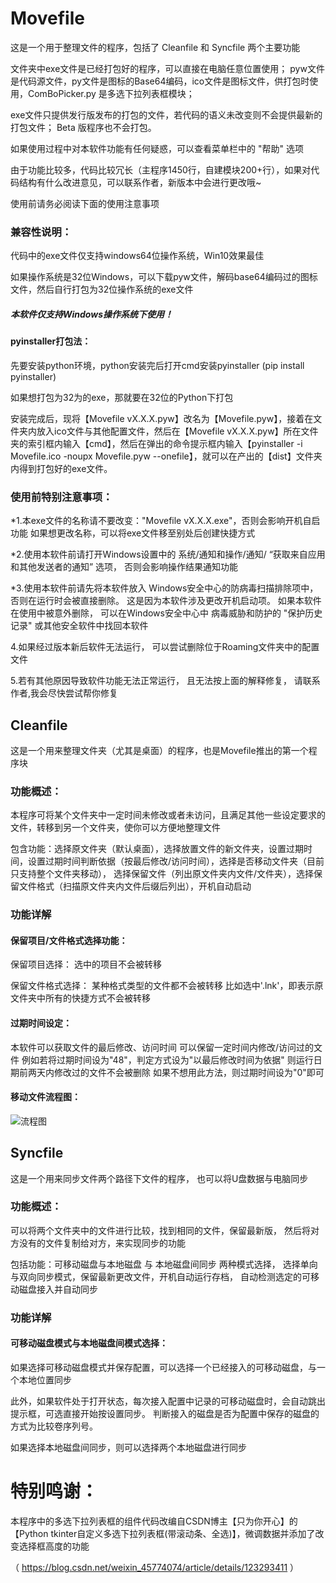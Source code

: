 # Movefile
这是一个用于整理文件的程序，包括了 Cleanfile 和 Syncfile 两个主要功能

文件夹中exe文件是已经打包好的程序，可以直接在电脑任意位置使用；
pyw文件是代码源文件，py文件是图标的Base64编码，ico文件是图标文件，供打包时使用，ComBoPicker.py 是多选下拉列表框模块；

exe文件只提供发行版发布的打包的文件，若代码的语义未改变则不会提供最新的打包文件；
Beta 版程序也不会打包。

如果使用过程中对本软件功能有任何疑惑，可以查看菜单栏中的 "帮助" 选项

由于功能比较多，代码比较冗长（主程序1450行，自建模块200+行），如果对代码结构有什么改进意见，可以联系作者，新版本中会进行更改哦~

使用前请务必阅读下面的使用注意事项

### 兼容性说明：
代码中的exe文件仅支持windows64位操作系统，Win10效果最佳

如果操作系统是32位Windows，可以下载pyw文件，解码base64编码过的图标文件，然后自行打包为32位操作系统的exe文件

##### 本软件仅支持Windows操作系统下使用！

#### pyinstaller打包法：

先要安装python环境，python安装完后打开cmd安装pyinstaller (pip install pyinstaller)

如果想打包为32为的exe，那就要在32位的Python下打包

安装完成后，现将【Movefile vX.X.X.pyw】改名为【Movefile.pyw】，接着在文件夹内放入ico文件与其他配置文件，然后在【Movefile vX.X.X.pyw】所在文件夹的索引框内输入【cmd】，然后在弹出的命令提示框内输入【pyinstaller -i Movefile.ico -noupx Movefile.pyw --onefile】，就可以在产出的【dist】文件夹内得到打包好的exe文件。

### 使用前特别注意事项：
*1.本exe文件的名称请不要改变："Movefile vX.X.X.exe"，否则会影响开机自启功能
  如果想更改名称，可以将exe文件移至别处后创建快捷方式

*2.使用本软件前请打开Windows设置中的
  系统/通知和操作/通知/
  “获取来自应用和其他发送者的通知” 选项，
  否则会影响操作结果通知功能
  
*3.使用本软件前请先将本软件放入
  Windows安全中心的防病毒扫描排除项中，
  否则在运行时会被直接删除。
  这是因为本软件涉及更改开机启动项。
  如果本软件在使用中被意外删除，
  可以在Windows安全中心中
  病毒威胁和防护的 "保护历史记录"
  或其他安全软件中找回本软件
  
4.如果经过版本新后软件无法运行，
  可以尝试删除位于Roaming文件夹中的配置文件
  
5.若有其他原因导致软件功能无法正常运行，
  且无法按上面的解释修复，
  请联系作者,我会尽快尝试帮你修复

## Cleanfile
这是一个用来整理文件夹（尤其是桌面）的程序，也是Movefile推出的第一个程序块

### 功能概述：
本程序可将某个文件夹中一定时间未修改或者未访问，且满足其他一些设定要求的文件，转移到另一个文件夹，使你可以方便地整理文件

包含功能：选择原文件夹（默认桌面），选择放置文件的新文件夹，设置过期时间，设置过期时间判断依据（按最后修改/访问时间），选择是否移动文件夹（目前只支持整个文件夹移动），
选择保留文件（列出原文件夹内文件/文件夹），选择保留文件格式（扫描原文件夹内文件后缀后列出），开机自动启动

### 功能详解

#### 保留项目/文件格式选择功能：
保留项目选择：
选中的项目不会被转移

保留文件格式选择：
某种格式类型的文件都不会被转移
比如选中'.lnk'，即表示原文件夹中所有的快捷方式不会被转移

#### 过期时间设定：
本软件可以获取文件的最后修改、访问时间
可以保留一定时间内修改/访问过的文件
例如若将过期时间设为"48"，判定方式设为"以最后修改时间为依据"
则运行日期前两天内修改过的文件不会被删除
如果不想用此方法，则过期时间设为"0"即可

#### 移动文件流程图：
![流程图](https://user-images.githubusercontent.com/120773486/212371363-01cd7daf-1114-4c2c-bd11-bbe22e9d2783.png)


## Syncfile
这是一个用来同步文件两个路径下文件的程序，
也可以将U盘数据与电脑同步

### 功能概述：
可以将两个文件夹中的文件进行比较，找到相同的文件，保留最新版，
然后将对方没有的文件复制给对方，来实现同步的功能

包括功能：可移动磁盘与本地磁盘 与 本地磁盘间同步 两种模式选择，
选择单向与双向同步模式，保留最新更改文件，开机自动运行存档，
自动检测选定的可移动磁盘接入并自动同步

### 功能详解

#### 可移动磁盘模式与本地磁盘间模式选择：
如果选择可移动磁盘模式并保存配置，可以选择一个已经接入的可移动磁盘，与一个本地位置同步

此外，如果软件处于打开状态，每次接入配置中记录的可移动磁盘时，会自动跳出提示框，可选直接开始按设置同步。
判断接入的磁盘是否为配置中保存的磁盘的方式为比较卷序列号。

如果选择本地磁盘间同步，则可以选择两个本地磁盘进行同步

# 特别鸣谢：
本程序中的多选下拉列表框的组件代码改编自CSDN博主【只为你开心】的【Python tkinter自定义多选下拉列表框(带滚动条、全选)】，微调数据并添加了改变选择框高度的功能

（ https://blog.csdn.net/weixin_45774074/article/details/123293411 ）
